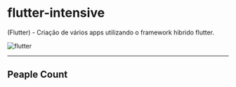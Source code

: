 # flutter-intensive
(Flutter) - Criação de vários apps utilizando o framework hibrido flutter.

![flutter](https://www.google.com/url?sa=i&url=https%3A%2F%2Fplugins.jetbrains.com%2Fplugin%2F9212-flutter&psig=AOvVaw19M_AOgm1Uaw0wgr5b4ydw&ust=1595101401291000&source=images&cd=vfe&ved=0CAIQjRxqFwoTCLjVhfaF1eoCFQAAAAAdAAAAABAD)

<hr/>

## Peaple Count
